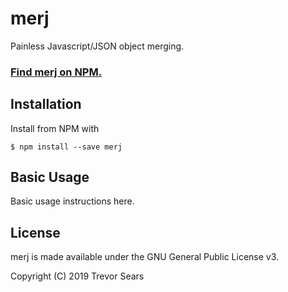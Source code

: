 # merj
Painless Javascript/JSON object merging.

### [Find merj on NPM.](https://www.npmjs.com/package/merj)

## Installation
Install from NPM with
```
$ npm install --save merj
```

## Basic Usage
Basic usage instructions here.

## License
merj is made available under the GNU General Public License v3.

Copyright (C) 2019 Trevor Sears

